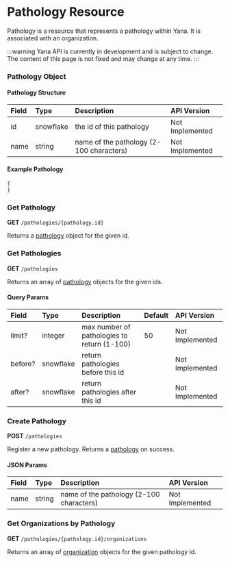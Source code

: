 # Pathology Resource

Pathology is a resource that represents a pathology within Yana. It is associated with an organization.

:::warning
Yana API is currently in development and is subject to change. The content of this page is not fixed and may change at any time.
:::

### Pathology Object

#### Pathology Structure

| Field             | Type      | Description                                   | API Version       |
| :---              | :---      | :---                                          | :---              |
| id                | snowflake | the id of this pathology                      | Not Implemented   |
| name              | string    | name of the pathology (2-100 characters)      | Not Implemented   |

#### Example Pathology

```json
{
}
```

### Get Pathology

**GET** `/pathologies/{pathology.id}`

Returns a [pathology](#pathology-object) object for the given id.

### Get Pathologies

**GET** `/pathologies`

Returns an array of [pathology](#pathology-object) objects for the given ids.

#### Query Params

| Field             | Type      | Description                                   | Default   | API Version       |
| :---              | :---      | :---                                          | :---      | :---              |
| limit?            | integer   | max number of pathologies to return (1-100)   | 50        | Not Implemented   |
| before?           | snowflake | return pathologies before this id             |           | Not Implemented   |
| after?            | snowflake | return pathologies after this id              |           | Not Implemented   |

### Create Pathology

**POST** `/pathologies`

Register a new pathology. Returns a [pathology](#pathology-object) on success.

#### JSON Params

| Field             | Type      | Description                                   | API Version       |
| :---              | :---      | :---                                          | :---              |
| name              | string    | name of the pathology (2-100 characters)      | Not Implemented   |


### Get Organizations by Pathology

**GET** `/pathologies/{pathology.id}/organizations`

Returns an array of [organization](#organization-object) objects for the given pathology id.
